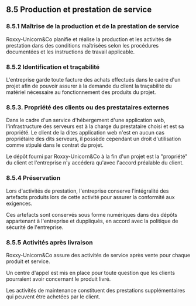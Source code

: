 ## 8.5 Production et prestation de service

### 8.5.1 Maîtrise de la production et de la prestation de service

Roxxy-Unicorn&Co planifie et réalise la production et les activités de prestation dans des conditions maîtrisées selon les procédures documentées et les instructions de travail applicable.

### 8.5.2 Identification et traçabilité

L'entreprise garde toute facture des achats effectués dans le cadre d'un projet afin de pouvoir assurer à la demande du client la traçabilité du matériel nécessaire au fonctionnement des produits du projet.

### 8.5.3. Propriété des clients ou des prestataires externes

Dans le cadre d'un service d'hébergement d'une application web, l'infrastructure des serveurs est à la charge du prestataire choisi et est sa propriété. Le client de la dites application web n'est en aucun cas propriétaire des dits serveurs, il possède cependant un droit d'utilisation comme stipulé dans le contrat du projet.

Le dépôt fourni par Roxxy-Unicorn&Co à la fin d'un projet est la "propriété" du client et l'entreprise n'y accédera qu'avec l'accord préalable du client.

### 8.5.4 Préservation

Lors d'activités de prestation, l'entreprise conserve l'intégralité des artefacts produits lors de cette activité pour assurer la conformité aux exigences.

Ces artefacts sont conservés sous forme numériques dans des dépôts appartenant à l'entreprise et duppliqués, en accord avec la politique de sécurité de l'entreprise.

### 8.5.5 Activités après livraison

Roxxy-Unicorn&Co assure des activités de service après vente pour chaque produit et service.

Un centre d'appel est mis en place pour toute question que les clients pourraient avoir concernant le produit livré.

Les activités de maintenance constituent des prestations supplémentaires qui peuvent être achetées par le client.